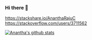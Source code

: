 ### Hi there 👋

https://stackshare.io/AnanthaRajuC   
https://stackoverflow.com/users/3711562

[![Anantha's github stats](https://github-readme-stats.vercel.app/api?username=anantharajuc)](https://github.com/anantharajuc/github-readme-stats)

<!--
**AnanthaRajuC/AnanthaRajuC** is a ✨ _special_ ✨ repository because its `README.md` (this file) appears on your GitHub profile.

Here are some ideas to get you started:

- 🔭 I’m currently working on ...
- 🌱 I’m currently learning ...
- 👯 I’m looking to collaborate on ...
- 🤔 I’m looking for help with ...
- 💬 Ask me about ...
- 📫 How to reach me: ...
- 😄 Pronouns: ...
- ⚡ Fun fact: ...
-->
